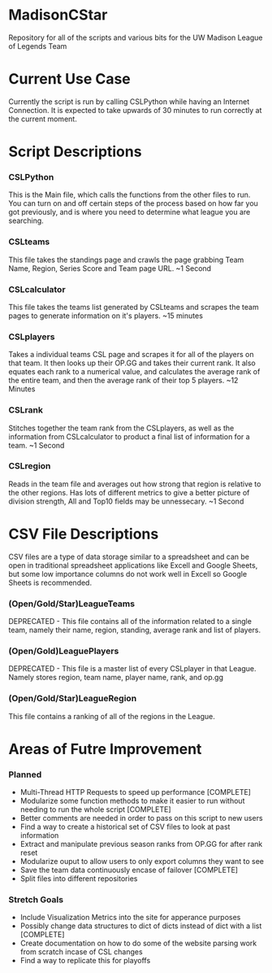 # MadisonCStar
Repository for all of the scripts and various bits for the UW Madison League of Legends Team

# Current Use Case
Currently the script is run by calling CSLPython while having an Internet Connection. It is expected to take upwards of 30 minutes to run correctly at the current moment.

# Script Descriptions

### CSLPython
This is the Main file, which calls the functions from the other files to run. You can turn on and off certain steps of the process based on how far you got previously, and is where you need to determine what league you are searching.

### CSLteams
This file takes the standings page and crawls the page grabbing Team Name, Region, Series Score and Team page URL.
~1 Second

### CSLcalculator
This file takes the teams list generated by CSLteams and scrapes the team pages to generate information on it's players.
~15 minutes

### CSLplayers
Takes a individual teams CSL page and scrapes it for all of the players on that team. It then looks up their OP.GG and takes their current rank.
It also equates each rank to a numerical value, and calculates the average rank of the entire team, and then the average rank of their top 5 players.
~12 Minutes

### CSLrank
Stitches together the team rank from the CSLplayers, as well as the information from CSLcalculator to product a final list of information for a team.
~1 Second

### CSLregion
Reads in the team file and averages out how strong that region is relative to the other regions. Has lots of different metrics to give a better picture of division strength, All and Top10 fields may be unnessecary.
~1 Second

# CSV File Descriptions
CSV files are a type of data storage similar to a spreadsheet and can be open in traditional spreadsheet applications like Excell and Google Sheets, but some low importance columns do not work well in Excell so Google Sheets is recommended. 

### (Open/Gold/Star)LeagueTeams
DEPRECATED - This file contains all of the information related to a single team, namely their name, region, standing, average rank and list of players.

### (Open/Gold)LeaguePlayers
DEPRECATED - This file is a master list of every CSLplayer in that League. Namely stores region, team name, player name, rank, and op.gg

### (Open/Gold/Star)LeagueRegion
This file contains a ranking of all of the regions in the League.

# Areas of Futre Improvement

### Planned
- Multi-Thread HTTP Requests to speed up performance [COMPLETE]
- Modularize some function methods to make it easier to run without needing to run the whole script [COMPLETE]
- Better comments are needed in order to pass on this script to new users
- Find a way to create a historical set of CSV files to look at past information
- Extract and manipulate previous season ranks from OP.GG for after rank reset
- Modularize ouput to allow users to only export columns they want to see
- Save the team data continuously encase of failover [COMPLETE]
- Split files into different repositories

### Stretch Goals
- Include Visualization Metrics into the site for apperance purposes
- Possibly change data structures to dict of dicts instead of dict with a list [COMPLETE]
- Create documentation on how to do some of the website parsing work from scratch incase of CSL changes
- Find a way to replicate this for playoffs
